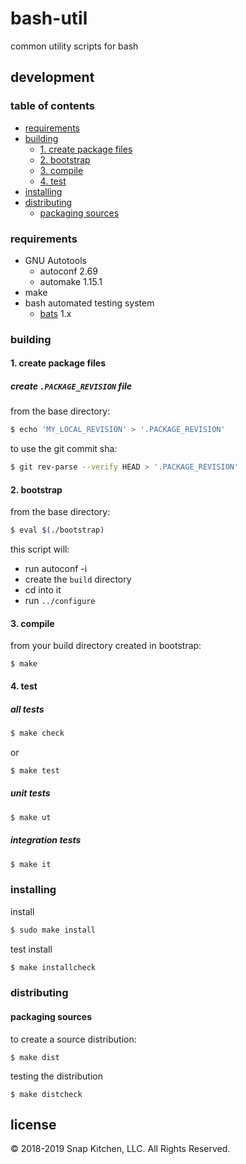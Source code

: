 # bash-util

common utility scripts for bash

## development

### table of contents

- [requirements](#requirements)
- [building](#building)
	- [1. create package files](#1-create-package-files)
	- [2. bootstrap](#2-bootstrap)
	- [3. compile](#3-compile)
	- [4. test](#4-test)
- [installing](#installing)
- [distributing](#distributing)
	- [packaging sources](#packaging-sources)

### requirements

- GNU Autotools
	- autoconf 2.69
	- automake 1.15.1
- make
- bash automated testing system
	- [bats](https://github.com/bats-core/bats-core) 1.x

### building

#### 1. create package files

##### create `.PACKAGE_REVISION` file

from the base directory:

```sh
$ echo 'MY_LOCAL_REVISION' > '.PACKAGE_REVISION'
```

to use the git commit sha:

```sh
$ git rev-parse --verify HEAD > '.PACKAGE_REVISION'
```

#### 2. bootstrap

from the base directory:

```sh
$ eval $(./bootstrap)
```

this script will:

- run autoconf -i
- create the `build` directory
- cd into it
- run `../configure`

#### 3. compile

from your build directory created in bootstrap:

`$ make`

#### 4. test

##### all tests

```sh
$ make check
```

or

```sh
$ make test
```

##### unit tests

```sh
$ make ut
```

##### integration tests

```sh
$ make it
```

### installing

install

```sh
$ sudo make install
```

test install

```sh
$ make installcheck
```

### distributing

#### packaging sources

to create a source distribution:

```
$ make dist
```

testing the distribution

```
$ make distcheck
```

## license

© 2018-2019 Snap Kitchen, LLC. All Rights Reserved.
